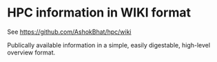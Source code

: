 # HPC information in WIKI format

See https://github.com/AshokBhat/hpc/wiki

Publically available information in a simple, easily digestable, high-level overview format.

